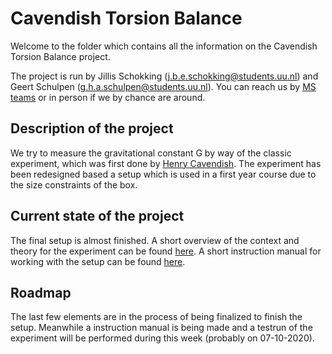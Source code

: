 # Cavendish Torsion Balance

Welcome to the folder which contains all the information on the Cavendish Torsion Balance project.  

The project is run by Jillis Schokking (j.b.e.schokking@students.uu.nl) and Geert Schulpen (g.h.a.schulpen@students.uu.nl).
You can reach us by [MS teams](https://teams.microsoft.com/l/channel/19%3a17671f7d35194c9aa6a368c449fd96fe%40thread.tacv2/grand%2520project?groupId=b36d7aae-63c5-44c9-a860-073e4ffd37ae&tenantId=d72758a0-a446-4e0f-a0aa-4bf95a4a10e7) or in person if we by chance are around. 

## Description of the project
We try to measure the gravitational constant G by way of the classic experiment, which was first done by [Henry Cavendish](https://www.jstor.org/stable/106988). 
The experiment has been redesigned based a setup which is used in a first year course due to the size constraints of the box. 


## Current state of the project
The final setup is almost finished. 
A short overview of the context and theory for the experiment can be found [here](https://git.science.uu.nl/ued2020/experiment-design-2020/-/blob/master/projects/CavendishTorsionBalance_by_Geert_and_Jillis/ContextAndTheory.md). 
A short instruction manual for working with the setup can be found [here](https://git.science.uu.nl/g.h.a.schulpen/experiment-design-2020/-/blob/master/projects/CavendishTorsionBalance_by_Geert_and_Jillis/instructionManual.md).  



## Roadmap  
The last few elements are in the process of being finalized to finish the setup. 
Meanwhile a instruction manual is being made and a testrun of the experiment will be performed during this week (probably on 07-10-2020).

